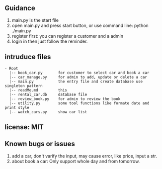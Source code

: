 ## Guidance
1. main.py is the start file
2. open main.py and press start button, or use command line: python ./main.py
3. register first: you can register a customer and a admin
4. login in then just follow the reminder.

## intruduce files

```commandline
- Root
  |-- book_car.py       for customer to select car and book a car 
  |-- car_manage.py     for admin to add, update or delete a car
  |-- main.py           the entry file and create database use singleton pattern
  |-- readMe.md         this
  |-- rental_car.db     database file
  |-- review_book.py    for admin to review the book
  |-- utility.py        some tool functions like formate date and print style
  |-- watch_cars.py     show car list

```
## license: MIT

## Known bugs or issues
1. add a car, don't varify the input, may cause error, like price, input a str.
2. about book a car: Only support whole day and from tomorrow.

